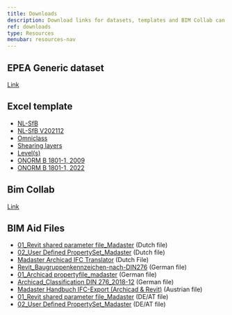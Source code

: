 ```yaml
---
title: Downloads
description: Download links for datasets, templates and BIM Collab can be found here
ref: downloads
type: Resources
menubar: resources-nav
---
```


## EPEA Generic dataset

<a href="https://docs.madaster.com/files/en/EPEA_Generic.xlsx" target="_blank">Link</a>

## Excel template

* <a href="https://backend.madaster.com/api/buildingfile/downloadexceltemplate/88eb09b8-d3f5-4cb1-a732-eb64281a585c/en" target="_blank">NL-SfB</a>
* <a href="https://backend.madaster.com/api/buildingfile/downloadexceltemplate/587e0f01-fbe6-4d54-9a01-0f31cee5c187/en" target="_blank">NL-SfB V202112</a>
* <a href="https://backend.madaster.com/api/buildingfile/downloadexceltemplate/e6bbe656-6722-4f7c-a825-8be526e13189/en" target="_blank">Omniclass</a>
* <a href="https://backend.madaster.com/api/buildingfile/downloadexceltemplate/409ba166-bbd8-4f34-86f2-505da8a9be45/en" target="_blank">Shearing layers</a>
* <a href="https://backend.madaster.com/api/buildingfile/downloadexceltemplate/b1c528d5-1ad2-4e34-a8be-d98162e74b03/en" target="_blank">Level(s)</a>
* <a href="https://backend.madaster.com/api/buildingfile/downloadexceltemplate/d03edfe3-01d6-4b4c-a68f-b3c78af051ea/en" target="_blank">ONORM B 1801-1, 2009</a>
* <a href="https://backend.madaster.com/api/buildingfile/downloadexceltemplate/5913febd-c32b-4530-9b85-1afa7a40d15e/en" target="_blank">ONORM B 1801-1, 2022</a>

## Bim Collab

<a href="http://www.bimcollab.com/en/Support/Support/Downloads/BIMcollab-ZOOM" target="_blank">Link</a>

## BIM Aid Files

* <a href="/files/nl/01_Revit shared parameter file_Madaster.txt.zip" target="_blank">01_Revit shared parameter file_Madaster</a> (Dutch file)
* <a href="/files/nl/02_User Defined PropertySet_Madaster.txt.zip" target="_blank">02_User Defined PropertySet_Madaster</a> (Dutch file)
* <a href="../../../files/en/Madaster BIM - Archicad Translator.7z">Madaster Archicad IFC Translator</a> (Dutch File)
* <a href="/files/de/Revit_Baugruppenkennzeichen-nach-DIN276.txt" target="_blank">Revit_Baugruppenkennzeichen-nach-DIN276</a> (German file)
* <a href="/files/de/Madaster_Archicad propertyfile.xml" target="_blank">01_Archicad propertyfile_madaster</a> (German file)
* <a href="/files/de/Madaster_Archicad Classification DIN 276_2018-12.xml" target="_blank">Archicad_Classification DIN 276_2018-12</a> (German file)
* <a href="/files/at/Madaster BIM Anleitung_20240303.pdf" target="_blank">Madaster Handbuch IFC-Export (Archicad & Revit)</a> (Austrian file)
* <a href="/files/at/240621_01_Revit shared parameter file_Madaster.txt" target="_blank">01_Revit shared parameter file_Madaster</a> (DE/AT file)
* <a href="/files/at/240621_02_User Defined cPropertySet_Madaster.txt" target="_blank">02_User Defined PropertySet_Madaster</a> (DE/AT file)
